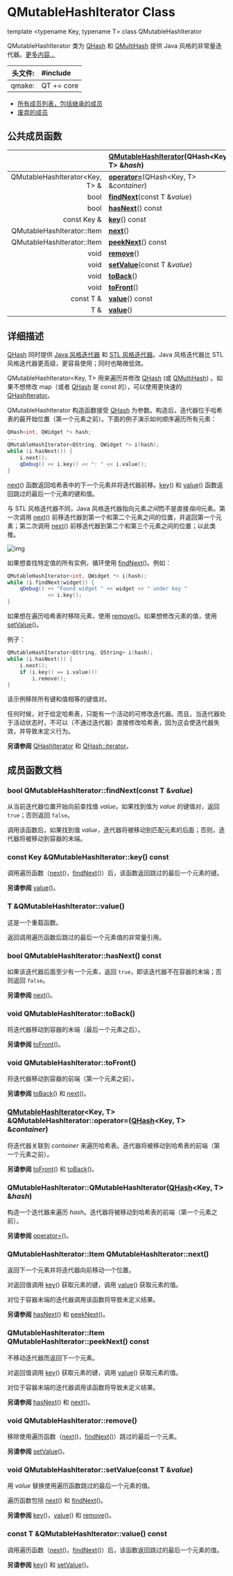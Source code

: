 # QMutableHashIterator Class

template <typename Key, typename T> class QMutableHashIterator

QMutableHashIterator 类为 [QHash](../../H/QHash/QHash.md) 和 [QMultiHash](../../M/QMultiHash/QMultiHash.md) 提供 Java 风格的非常量迭代器。[更多内容...](QMutableHashIterator.md#详细描述)

| 头文件: | #include <QMutableHashIterator> |
| -------: | :------------------------------- |
| qmake:  | QT += core                      |

- [所有成员列表，包括继承的成员](../../H/QHash/QMutableHashIterator-members.md)
- [废弃的成员](../../H/QHash/QMutableHashIterator-obsolete.md)



## 公共成员函数

|                                | **[QMutableHashIterator](QMutableHashIterator.md#qmutablehashiteratorqmutablehashiteratorqhashkey-t-hash)**(QHash<Key, T> &*hash*) |
| ------------------------------: | :------------------------------------------------------------ |
| QMutableHashIterator<Key, T> & | **[operator=](QMutableHashIterator.md#qmutablehashiteratorkey-t-qmutablehashiteratoroperatorqhashkey-t-container)**(QHash<Key, T> &*container*) |
| bool                           | **[findNext](QMutableHashIterator.md#bool-qmutablehashiteratorfindnextconst-t-value)**(const T &*value*) |
| bool                           | **[hasNext](QMutableHashIterator.md#bool-qmutablehashiteratorhasnext-const)**() const |
| const Key &                    | **[key](QMutableHashIterator.md#const-key-qmutablehashiteratorkey-const)**() const |
| QMutableHashIterator::Item     | **[next](QMutableHashIterator.md#qmutablehashiteratoritem-qmutablehashiteratornext)**() |
| QMutableHashIterator::Item     | **[peekNext](QMutableHashIterator.md#qmutablehashiteratoritem-qmutablehashiteratorpeeknext-const)**() const |
| void                           | **[remove](QMutableHashIterator.md#void-qmutablehashiteratorremove)**() |
| void                           | **[setValue](QMutableHashIterator.md#void-qmutablehashiteratorsetvalueconst-t-value)**(const T &*value*) |
| void                           | **[toBack](QMutableHashIterator.md#void-qmutablehashiteratortoback)**() |
| void                           | **[toFront](QMutableHashIterator.md#void-qmutablehashiteratortofront)**() |
| const T &                      | **[value](QMutableHashIterator.md#const-t-qmutablehashiteratorvalue-const)**() const |
| T &                            | **[value](QMutableHashIterator.md#t-qmutablehashiteratorvalue)**() |



## 详细描述

[QHash](../../H/QHash/QHash.md) 同时提供 [Java 风格迭代器](../../C/Container_Classes/Container_Classes.md#Java-风格迭代器) 和 [STL 风格迭代器](../../C/Container_Classes/Container_Classes.md#STL-风格迭代器)。Java 风格迭代器比 STL 风格迭代器更高级，更容易使用；同时也略微低效。

QMutableHashIterator<Key, T> 用来遍历并修改 [QHash](../../H/QHash/QHash.md) (或 [QMultiHash](../../M/QMultiHash/QMultiHash.md)) 。如果不想修改 map（或者 [QHash](../../H/QHash/QHash.md) 是 const 的），可以使用更快速的 [QHashIterator](../../H/QHashIterator/QHashIterator.md)。

QMutableHashIterator 构造函数接受 [QHash](../../H/QHash/QHash.md) 为参数。构造后，迭代器位于哈希表的最开始位置（第一个元素之前）。下面的例子演示如何顺序遍历所有元素：

```c++
QHash<int, QWidget *> hash;
...
QMutableHashIterator<QString, QWidget *> i(hash);
while (i.hasNext()) {
    i.next();
    qDebug() << i.key() << ": " << i.value();
}
```

[next](QMutableHashIterator.md#qmutablehashiteratoritem-qmutablehashiteratornext)() 函数返回哈希表中的下一个元素并将迭代器前移。[key](QMutableHashIterator.md#const-key-qmutablehashiteratorkey-const)() 和 [value](QMutableHashIterator.md#const-t-qmutablehashiteratorvalue-const)() 函数返回跳过的最后一个元素的键和值。

与 STL 风格迭代器不同，Java 风格迭代器指向元素*之间*而不是直接*指向*元素。第一次调用 [next](QMutableHashIterator.md#qmutablehashiteratoritem-qmutablehashiteratornext)() 前移迭代器到第一个和第二个元素之间的位置，并返回第一个元素；第二次调用 [next](QMutableHashIterator.md#qmutablehashiteratoritem-qmutablehashiteratornext)() 前移迭代器到第二个和第三个元素之间的位置；以此类推。

![img](https://doc.qt.io/qt-5/images/javaiterators1.png)

如果想查找特定值的所有实例，循环使用 [findNext](QMutableHashIterator.md#bool-qmutablehashiteratorfindnextconst-t-value)()。例如：

```c++
QMutableHashIterator<int, QWidget *> i(hash);
while (i.findNext(widget)) {
    qDebug() << "Found widget " << widget << " under key "
             << i.key();
}
```

如果想在遍历哈希表时移除元素，使用 [remove](QMutableHashIterator.md#void-qmutablehashiteratorremove)()。如果想修改元素的值，使用 [setValue](QMutableHashIterator.md#void-qmutablehashiteratorsetvalueconst-t-value)()。

例子：

```c++
QMutableHashIterator<QString, QString> i(hash);
while (i.hasNext()) {
    i.next();
    if (i.key() == i.value())
        i.remove();
}
```

该示例移除所有键和值相等的键值对。

任何时候，对于给定哈希表，只能有一个活动的可修改迭代器。而且，当迭代器处于活动状态时，不可以（不通过迭代器）直接修改哈希表，因为这会使迭代器失效，并导致未定义行为。

**另请参阅** [QHashIterator](../../H/QHashIterator/QHashIterator.md) 和 [QHash::iterator](../../H/QHash/QHash-iterator.md)。

## 成员函数文档

### bool QMutableHashIterator::findNext(const T &*value*)

从当前迭代器位置开始向前查找值 *value*。如果找到值为 *value* 的键值对，返回 `true`；否则返回 `false`。

调用该函数后，如果找到值 *value*，迭代器将被移动到匹配元素的后面；否则，迭代器将被移动到容器的末端。

### const Key &QMutableHashIterator::key() const

调用遍历函数（[next](QMutableHashIterator.md#qmutablehashiteratoritem-qmutablehashiteratornext)()，[findNext](QMutableHashIterator.md#bool-qmutablehashiteratorfindnextconst-t-value)()）后，该函数返回跳过的最后一个元素的键。

**另请参阅** [value](QMutableHashIterator.md#const-t-qmutablehashiteratorvalue-const)()。

### T &QMutableHashIterator::value()

这是一个重载函数。

返回调用遍历函数后跳过的最后一个元素值的非常量引用。

### bool QMutableHashIterator::hasNext() const

如果该迭代器后面至少有一个元素，返回 `true`，即该迭代器不在容器的末端；否则返回 `false`。

**另请参阅** [next](QMutableHashIterator.md#qmutablehashiteratoritem-qmutablehashiteratornext)()。

### void QMutableHashIterator::toBack()

将迭代器移动到容器的末端（最后一个元素之后）。

**另请参阅** [toFront](QMutableHashIterator.md#void-qmutablehashiteratortofront)()。

### void QMutableHashIterator::toFront()

将迭代器移动到容器的前端（第一个元素之前）。

**另请参阅** [toBack](QMutableHashIterator.md#void-qmutablehashiteratortoback)() 和 [next](QMutableHashIterator.md#qmutablehashiteratoritem-qmutablehashiteratornext)()。

### [QMutableHashIterator](QMutableHashIterator.md#qmutablehashiteratorqmutablehashiteratorqhashkey-t-hash)<Key, T> &QMutableHashIterator::operator=([QHash](../../H/QHash/QHash.md)<Key, T> &*container*)

将迭代器关联到 *container* 来遍历哈希表。迭代器将被移动到哈希表的前端（第一个元素之前）。

**另请参阅** [toFront](QMutableHashIterator.md#void-qmutablehashiteratortofront)() 和 [toBack](QMutableHashIterator.md#void-qmutablehashiteratortoback)()。

### QMutableHashIterator::QMutableHashIterator([QHash](../../H/QHash/QHash.md)<Key, T> &*hash*)

构造一个迭代器来遍历 *hash*。迭代器将被移动到哈希表的前端（第一个元素之前）。

**另请参阅** [operator=](QMutableHashIterator.md#qmutablehashiteratorkey-t-qmutablehashiteratoroperatorqhashkey-t-container)()。

### QMutableHashIterator::Item QMutableHashIterator::next()

返回下一个元素并将迭代器向前移动一个位置。

对返回值调用 [key](QMutableHashIterator.md#const-key-qmutablehashiteratorkey-const)() 获取元素的键，调用 [value](QMutableHashIterator.md#const-t-qmutablehashiteratorvalue-const)() 获取元素的值。

对位于容器末端的迭代器调用该函数将导致未定义结果。

**另请参阅** [hasNext](QMutableHashIterator.md#bool-qmutablehashiteratorhasnext-const)() 和 [peekNext](QMutableHashIterator.md#qmutablehashiteratoritem-qmutablehashiteratorpeeknext-const)()。

### QMutableHashIterator::Item QMutableHashIterator::peekNext() const

不移动迭代器而返回下一个元素。

对返回值调用 [key](QMutableHashIterator.md#const-key-qmutablehashiteratorkey-const)() 获取元素的键，调用 [value](QMutableHashIterator.md#const-t-qmutablehashiteratorvalue-const)() 获取元素的值。

对位于容器末端的迭代器调用该函数将导致未定义结果。

**另请参阅** [hasNext](QMutableHashIterator.md#bool-qmutablehashiteratorhasnext-const)() 和 [next](QMutableHashIterator.md#qmutablehashiteratoritem-qmutablehashiteratornext)()。

### void QMutableHashIterator::remove()

移除使用遍历函数（[next](QMutableHashIterator.md#qmutablehashiteratoritem-qmutablehashiteratornext)()，[findNext](QMutableHashIterator.md#bool-qmutablehashiteratorfindnextconst-t-value)()）跳过的最后一个元素。

**另请参阅** [setValue](QMutableHashIterator.md#void-qmutablehashiteratorsetvalueconst-t-value)()。

### void QMutableHashIterator::setValue(const T &*value*)

用 *value* 替换使用遍历函数跳过的最后一个元素的值。

遍历函数包括 [next](QMutableHashIterator.md#qmutablehashiteratoritem-qmutablehashiteratornext)() 和 [findNext](QMutableHashIterator.md#bool-qmutablehashiteratorfindnextconst-t-value)()。

**另请参阅** [key](QMutableHashIterator.md#const-key-qmutablehashiteratorkey-const)()，[value](QMutableHashIterator.md#const-t-qmutablehashiteratorvalue-const)() 和 [remove](QMutableHashIterator.md#void-qmutablehashiteratorremove)()。

### const T &QMutableHashIterator::value() const

调用遍历函数（[next](QMutableHashIterator.md#qmutablehashiteratoritem-qmutablehashiteratornext)()，[findNext](QMutableHashIterator.md#bool-qmutablehashiteratorfindnextconst-t-value)()）后，该函数返回跳过的最后一个元素的值。

**另请参阅** [key](QMutableHashIterator.md#const-key-qmutablehashiteratorkey-const)() 和 [setValue](QMutableHashIterator.md#void-qmutablehashiteratorsetvalueconst-t-value)()。